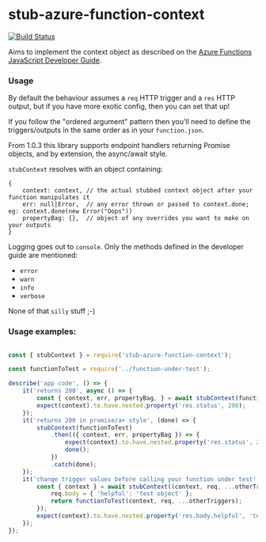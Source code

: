 # stub-azure-function-context

[![Build Status](https://semaphoreci.com/api/v1/willmorgan/stub-azure-function-context/branches/develop/badge.svg)](https://semaphoreci.com/willmorgan/stub-azure-function-context)

Aims to implement the context object as described on the [Azure Functions JavaScript Developer Guide](https://docs.microsoft.com/en-us/azure/azure-functions/functions-reference-node#context-object).

### Usage

By default the behaviour assumes a `req` HTTP trigger and a `res` HTTP output, but if you have more exotic config, then
you can set that up!

If you follow the "ordered argument" pattern then you'll need to define the triggers/outputs in the same order
as in your `function.json`.

From 1.0.3 this library supports endpoint handlers returning Promise objects, and by extension, the async/await style.

`stubContext` resolves with an object containing:

```
{
    context: context, // the actual stubbed context object after your function manipulates it
    err: null|Error,  // any error thrown or passed to context.done; eg: context.done(new Error("Oops"))
    propertyBag: {},  // object of any overrides you want to make on your outputs
}
```

Logging goes out to `console`. Only the methods defined in the developer guide are mentioned:

  * `error`
  * `warn`
  * `info`
  * `verbose`

None of that `silly` stuff ;-)

### Usage examples:

```js

const { stubContext } = require('stub-azure-function-context');

const functionToTest = require('../function-under-test');

describe('app code', () => {
	it('returns 200', async () => {
	    const { context, err, propertyBag, } = await stubContext(functionToTest);
	    expect(context).to.have.nested.property('res.status', 200);
	});
	it('returns 200 in promise/a+ style', (done) => {
		stubContext(functionToTest)
			.then(({ context, err, propertyBag }) => {
				expect(context).to.have.nested.property('res.status', 200);
				done();
			})
			.catch(done);
	});
	it('change trigger values before calling your function under test', async () => {
		const { context } = await stubContext((context, req, ...otherTriggers) => {
		    req.body = { 'helpful': 'test object' };
		    return functionToTest(context, req, ...otherTriggers);
		});
		expect(context).to.have.nested.property('res.body.helpful', 'test object');
	});
});
```
